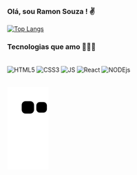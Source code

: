### Olá, sou Ramon Souza ! ✌️

[![Top Langs](https://github-readme-stats.vercel.app/api/top-langs/?username=nordicr1&layout=compact&theme=tokyonight)](https://github.com/nordicr1/github-readme-stats)



### Tecnologias que amo 👨🏼‍💻

<div style="display: inline_block"><br/>
    <img align="center" alt="HTML5" src="https://img.shields.io/badge/HTML5-E34F26?style=for-the-badge&logo=html5&logoColor=white" />
    <img align="center" alt="CSS3" src="https://img.shields.io/badge/CSS3-1572B6?style=for-the-badge&logo=css3&logoColor=white" />
    <img align="center" alt="JS" src="https://img.shields.io/badge/JavaScript-F7DF1E?style=for-the-badge&logo=javascript&logoColor=black" />
    <img align="center" alt="React" src="https://img.shields.io/badge/React-20232A?style=for-the-badge&logo=react&logoColor=61DAFB" />
    <img align="center" alt="NODEjs" src="https://img.shields.io/badge/Node.js-43853D?style=for-the-badge&logo=node.js&logoColor=white" />
</div> <br/>

![snake gif](https://github.com/nordicr1/nordicr1/blob/output/github-contribution-grid-snake.svg)

